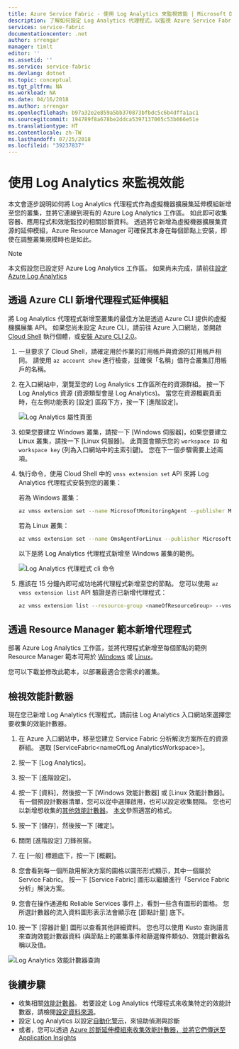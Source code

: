 ```yaml
---
title: Azure Service Fabric - 使用 Log Analytics 來監視效能 | Microsoft Docs
description: 了解如何設定 Log Analytics 代理程式，以監視 Azure Service Fabric 叢集的容器和效能計數器。
services: service-fabric
documentationcenter: .net
author: srrengar
manager: timlt
editor: ''
ms.assetid: ''
ms.service: service-fabric
ms.devlang: dotnet
ms.topic: conceptual
ms.tgt_pltfrm: NA
ms.workload: NA
ms.date: 04/16/2018
ms.author: srrengar
ms.openlocfilehash: b97a32e2e859a5bb370873bfbdc5c6b4dffa1ac1
ms.sourcegitcommit: 194789f8a678be2ddca5397137005c53b666e51e
ms.translationtype: HT
ms.contentlocale: zh-TW
ms.lasthandoff: 07/25/2018
ms.locfileid: "39237837"
---
```

# <a name="performance-monitoring-with-log-analytics"></a>使用 Log Analytics 來監視效能

本文會逐步說明如何將 Log Analytics 代理程式作為虛擬機器擴展集延伸模組新增至您的叢集，並將它連線到現有的 Azure Log Analytics 工作區。 如此即可收集容器、應用程式和效能監控的相關診斷資料。 透過將它新增為虛擬機器擴展集資源的延伸模組，Azure Resource Manager 可確保其本身在每個節點上安裝，即使在調整叢集規模時也是如此。

> [!NOTE]
> 本文假設您已設定好 Azure Log Analytics 工作區。 如果尚未完成，請前往[設定 Azure Log Analytics](service-fabric-diagnostics-oms-setup.md)

## <a name="add-the-agent-extension-via-azure-cli"></a>透過 Azure CLI 新增代理程式延伸模組

將 Log Analytics 代理程式新增至叢集的最佳方法是透過 Azure CLI 提供的虛擬機擴展集 API。 如果您尚未設定 Azure CLI，請前往 Azure 入口網站，並開啟 [Cloud Shell](../cloud-shell/overview.md) 執行個體，或[安裝 Azure CLI 2.0](https://docs.microsoft.com/cli/azure/install-azure-cli)。

1. 一旦要求了 Cloud Shell，請確定用於作業的訂用帳戶與資源的訂用帳戶相同。 請使用 `az account show` 進行檢查，並確保「名稱」值符合叢集訂用帳戶的名稱。

2. 在入口網站中，瀏覽至您的 Log Analytics 工作區所在的資源群組。 按一下 Log Analytics 資源 (資源類型會是 Log Analytics)。 當您在資源概觀頁面時，在左側功能表的 [設定] 區段下方，按一下 [進階設定]。

    ![Log Analytics 屬性頁面](media/service-fabric-diagnostics-oms-agent/oms-advanced-settings.png)
 
3. 如果您要建立 Windows 叢集，請按一下 [Windows 伺服器]，如果您要建立 Linux 叢集，請按一下 [Linux 伺服器]。 此頁面會顯示您的 `workspace ID` 和 `workspace key` (列為入口網站中的主索引鍵)。 您在下一個步驟需要上述兩項。

4. 執行命令，使用 Cloud Shell 中的 `vmss extension set` API 來將 Log Analytics 代理程式安裝到您的叢集：

    若為 Windows 叢集：
    
    ```sh
    az vmss extension set --name MicrosoftMonitoringAgent --publisher Microsoft.EnterpriseCloud.Monitoring --resource-group <nameOfResourceGroup> --vmss-name <nameOfNodeType> --settings "{'workspaceId':'<Log AnalyticsworkspaceId>'}" --protected-settings "{'workspaceKey':'<Log AnalyticsworkspaceKey>'}"
    ```

    若為 Linux 叢集：

    ```sh
    az vmss extension set --name OmsAgentForLinux --publisher Microsoft.EnterpriseCloud.Monitoring --resource-group <nameOfResourceGroup> --vmss-name <nameOfNodeType> --settings "{'workspaceId':'<Log AnalyticsworkspaceId>'}" --protected-settings "{'workspaceKey':'<Log AnalyticsworkspaceKey>'}"
    ```

    以下是將 Log Analytics 代理程式新增至 Windows 叢集的範例。

    ![Log Analytics 代理程式 cli 命令](media/service-fabric-diagnostics-oms-agent/cli-command.png)
 
5. 應該在 15 分鐘內即可成功地將代理程式新增至您的節點。 您可以使用 `az vmss extension list` API 驗證是否已新增代理程式：

    ```sh
    az vmss extension list --resource-group <nameOfResourceGroup> --vmss-name <nameOfNodeType>
    ```

## <a name="add-the-agent-via-the-resource-manager-template"></a>透過 Resource Manager 範本新增代理程式

部署 Azure Log Analytics 工作區，並將代理程式新增至每個節點的範例 Resource Manager 範本可用於 [Windows](https://github.com/ChackDan/Service-Fabric/tree/master/ARM%20Templates/SF%20OMS%20Samples/Windows) 或 [Linux](https://github.com/ChackDan/Service-Fabric/tree/master/ARM%20Templates/SF%20OMS%20Samples/Linux)。

您可以下載並修改此範本，以部署最適合您需求的叢集。

## <a name="view-performance-counters"></a>檢視效能計數器

現在您已新增 Log Analytics 代理程式，請前往 Log Analytics 入口網站來選擇您要收集的效能計數器。 

1. 在 Azure 入口網站中，移至您建立 Service Fabric 分析解決方案所在的資源群組。 選取 [ServiceFabric\<nameOfLog AnalyticsWorkspace\>]。

2. 按一下 [Log Analytics]。

3. 按一下 [進階設定]。

4. 按一下 [資料]，然後按一下 [Windows 效能計數器] 或 [Linux 效能計數器]。 有一個預設計數器清單，您可以從中選擇啟用，也可以設定收集間隔。 您也可以新增想收集的[其他效能計數器](service-fabric-diagnostics-event-generation-perf.md)。 [本文](https://msdn.microsoft.com/library/windows/desktop/aa373193(v=vs.85).aspx)參照適當的格式。

5. 按一下 [儲存]，然後按一下 [確定]。

6. 關閉 [進階設定] 刀鋒視窗。

7. 在 [一般] 標題底下，按一下 [概觀]。

8. 您會看到每一個所啟用解決方案的圖格以圖形形式顯示，其中一個屬於 Service Fabric。 按一下 [Service Fabric] 圖形以繼續進行「Service Fabric 分析」解決方案。

9. 您會在操作通道和 Reliable Services 事件上，看到一些含有圖形的圖格。 您所選計數器的流入資料圖形表示法會顯示在 [節點計量] 底下。 

10. 按一下 [容器計量] 圖形以查看其他詳細資料。 您也可以使用 Kusto 查詢語言來查詢效能計數器資料 (與節點上的叢集事件和篩選條件類似)、效能計數器名稱以及值。

![Log Analytics 效能計數器查詢](media/service-fabric-diagnostics-event-analysis-oms/oms_node_metrics_table.PNG)

## <a name="next-steps"></a>後續步驟

* 收集相關[效能計數器](service-fabric-diagnostics-event-generation-perf.md)。 若要設定 Log Analytics 代理程式來收集特定的效能計數器，請檢閱[設定資料來源](../log-analytics/log-analytics-data-sources.md#configuring-data-sources)。
* 設定 Log Analytics 以設定[自動化警示](../log-analytics/log-analytics-alerts.md)，來協助偵測與診斷
* 或者，您可以透過 [Azure 診斷延伸模組來收集效能計數器，並將它們傳送至 Application Insights](service-fabric-diagnostics-event-analysis-appinsights.md#add-the-ai-sink-to-the-resource-manager-template)
